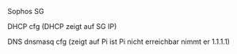 Sophos SG 

DHCP cfg (DHCP zeigt auf SG IP)


DNS dnsmasq cfg (zeigt auf Pi ist Pi nicht erreichbar nimmt er 1.1.1.1)
